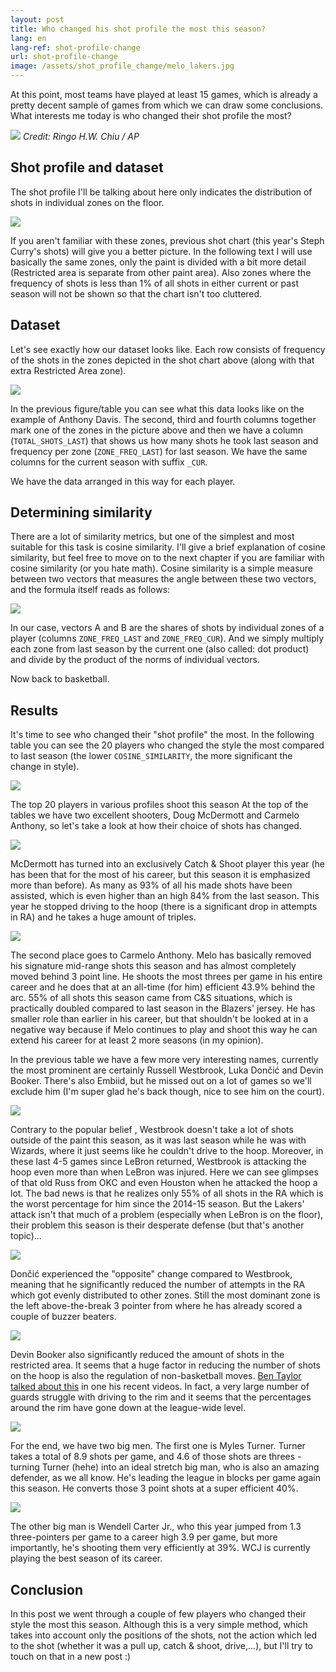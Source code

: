 ```yaml
---
layout: post
title: Who changed his shot profile the most this season?
lang: en
lang-ref: shot-profile-change
url: shot-profile-change
image: /assets/shot_profile_change/melo_lakers.jpg
---
```



At this point, most teams have played at least 15 games, which is already a pretty decent sample of games from which we can draw some conclusions. What interests me today is who changed their shot profile the most?

![](/assets/shot_profile_change/melo_lakers.jpg)
*Credit: Ringo H.W. Chiu / AP*

<!--more-->

## Shot profile and dataset

The shot profile I'll be talking about here only indicates the distribution of shots in individual zones on the floor.

![](/assets/shot_profile_change/shotchart.png)


If you aren't familiar with these zones, previous shot chart (this year's Steph Curry's shots) will give you a better picture. In the following text I will use basically the same zones, only the paint is divided with a bit more detail (Restricted area is separate from other paint area). Also zones where the frequency of shots is less than 1% of all shots in either current or past season will not be shown so that the chart isn't too cluttered.

## Dataset


Let's see exactly how our dataset looks like. Each row consists of frequency of the shots in the zones depicted in the shot chart above (along with that extra Restricted Area zone).


![](/assets/shot_profile_change/anthony_davis_zones.png)


In the previous figure/table you can see what this data looks like on the example of Anthony Davis. The second, third and fourth columns together mark one of the zones in the picture above and then we have a column (`TOTAL_SHOTS_LAST`) that shows us how many shots he took last season and frequency per zone (`ZONE_FREQ_LAST`) for last season. We have the same columns for the current season with suffix `_CUR`.

We have the data arranged in this way for each player.

## Determining similarity

There are a lot of similarity metrics, but one of the simplest and most suitable for this task is cosine similarity. I'll give a brief explanation of cosine similarity, but feel free to move on to the next chapter if you are familiar with cosine similarity (or you hate math). Cosine similarity is a simple measure between two vectors that measures the angle between these two vectors, and the formula itself reads as follows:

![](/assets/shot_profile_change/cosine_similarity.png)

In our case, vectors A and B are the shares of shots by individual zones of a player (columns `ZONE_FREQ_LAST` and `ZONE_FREQ_CUR`). And we simply multiply each zone from last season by the current one (also called: dot product) and divide by the product of the norms of individual vectors.

Now back to basketball.

## Results

It's time to see who changed their "shot profile" the most. In the following table you can see the 20 players who changed the style the most compared to last season (the lower `COSINE_SIMILARITY`, the more significant the change in style).

![](/assets/shot_profile_change/table_most_diff_shot_profile.png)


The top 20 players in various profiles shoot this season
At the top of the tables we have two excellent shooters, Doug McDermott and Carmelo Anthony, so let's take a look at how their choice of shots has changed.

![](/assets/shot_profile_change/doug_mcdermott.png)


McDermott has turned into an exclusively Catch & Shoot player this year (he has been that for the most of his career, but this season it is emphasized more than before). As many as 93% of all his made shots have been assisted, which is even higher than an high 84% from the last season. This year he stopped driving to the hoop (there is a significant drop in attempts in RA) and he takes a huge amount of triples.

![](/assets/shot_profile_change/melo_change.png)

The second place goes to Carmelo Anthony. Melo has basically removed his signature mid-range shots this season and has almost completely moved behind 3 point line. He shoots the most threes per game in his entire career and he does that at an all-time (for him) efficient 43.9% behind the arc. 55% of all shots this season came from C&S situations, which is practically doubled compared to last season in the Blazers' jersey. He has smaller role than earlier in his career, but that shouldn't be looked at in a negative way because if Melo continues to play and shoot this way he can extend his career for at least 2 more seasons (in my opinion).


In the previous table we have a few more very interesting names, currently the most prominent are certainly Russell Westbrook, Luka Dončić and Devin Booker. There's also Embiid, but he missed out on a lot of games so we'll exclude him (I'm super glad he's back though, nice to see him on the court).

![](/assets/shot_profile_change/russell_westbrook.png)


Contrary to the popular belief , Westbrook doesn't take a lot of shots outside of the paint this season, as it was last season while he was with Wizards, where it just seems like he couldn't drive to the hoop. Moreover, in these last 4-5 games since LeBron returned, Westbrook is attacking the hoop even more than when LeBron was injured. Here we can see glimpses of that old Russ from OKC and even Houston when he attacked the hoop a lot. The bad news is that he realizes only 55% of all shots in the RA which is the worst percentage for him since the 2014-15 season. But the Lakers' attack isn't that much of a problem (especially when LeBron is on the floor), their problem this season is their desperate defense (but that's another topic)...

![](/assets/shot_profile_change/doncic_profile.png)


Dončić experienced the "opposite" change compared to Westbrook, meaning that he significantly reduced the number of attempts in the RA which got evenly distributed to other zones. Still the most dominant zone is the left above-the-break 3 pointer from where he has already scored a couple of buzzer beaters.

![](/assets/shot_profile_change/booker_profile.png)


Devin Booker also significantly reduced the amount of shots in the restricted area. It seems that a huge factor in reducing the number of shots on the hoop is also the regulation of non-basketball moves. [Ben Taylor talked about this](https://www.youtube.com/watch?v=-tojc0cl680) in one his recent videos. In fact, a very large number of guards struggle with driving to the rim and it seems that the percentages around the rim have gone down at the league-wide level.

![](/assets/shot_profile_change/myles_turner.png)

For the end, we have two big men. The first one is Myles Turner. Turner takes a total of 8.9 shots per game, and 4.6 of those shots are threes - turning Turner (hehe) into an ideal stretch big man, who is also an amazing defender, as we all know. He's leading the league in blocks per game again this season. He converts those 3 point shots at a super efficient 40%.


![](/assets/shot_profile_change/wcj.png)


The other big man is Wendell Carter Jr., who this year jumped from 1.3 three-pointers per game to a career high 3.9 per game, but more importantly, he's shooting them very efficiently at 39%. WCJ is currently playing the best season of its career.

## Conclusion

In this post we went through a couple of few players who changed their style the most this season. Although this is a very simple method, which takes into account only the positions of the shots, not the action which led to the shot (whether it was a pull up, catch & shoot, drive,…), but I'll try to touch on that in a new post :)

